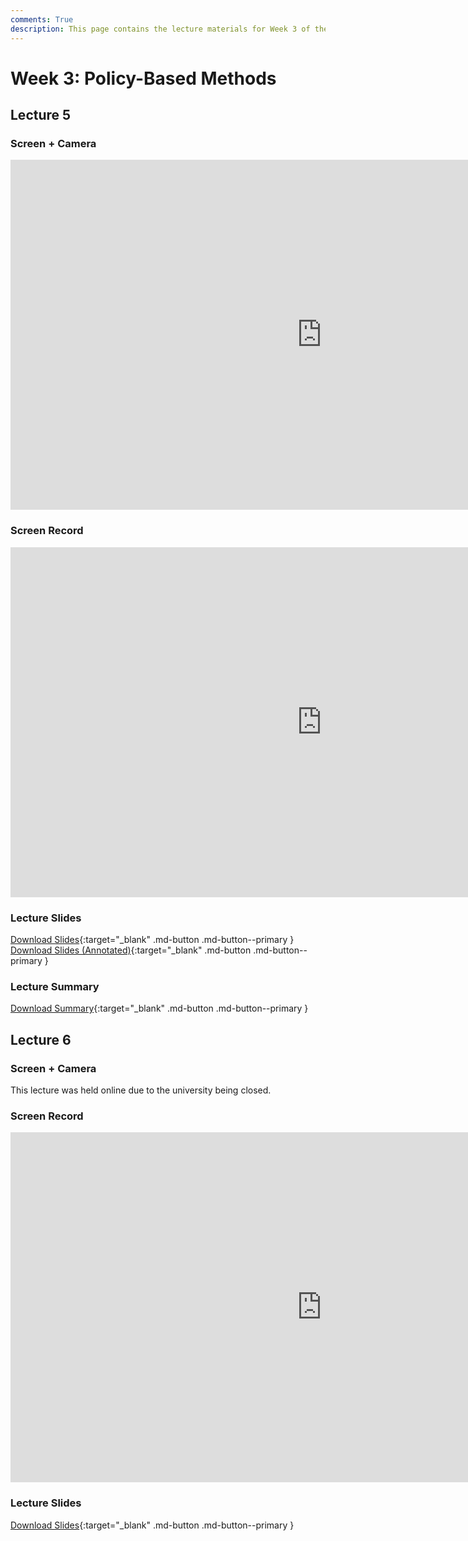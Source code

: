 ```yaml
---
comments: True
description: This page contains the lecture materials for Week 3 of the Deep Reinforcement Learning course, including video recordings, slides, and summaries.
---
```


# Week 3: Policy-Based Methods	

## Lecture 5

### Screen + Camera

<iframe width="996" height="560" src="https://www.youtube.com/embed/yLmi5GRPl5w" title="YouTube video player" frameborder="0" allow="accelerometer; autoplay; clipboard-write; encrypted-media; gyroscope; picture-in-picture; web-share" referrerpolicy="strict-origin-when-cross-origin" allowfullscreen></iframe>

### Screen Record

<iframe width="996" height="560" src="https://www.youtube.com/embed/6V26_jje_ZE" title="YouTube video player" frameborder="0" allow="accelerometer; autoplay; clipboard-write; encrypted-media; gyroscope; picture-in-picture; web-share" referrerpolicy="strict-origin-when-cross-origin" allowfullscreen></iframe>

### Lecture Slides

<object class="pdf" 
        data="/assets/lectures/slides/Lecture_5.pdf"
        width="996"
        height="560">
</object>

[Download Slides](/assets/lectures/slides/Lecture_5.pdf){:target="_blank" .md-button .md-button--primary }
[Download Slides (Annotated)](/assets/lectures/slides/Lecture_5_Annotated.pdf){:target="_blank" .md-button .md-button--primary }

### Lecture Summary

<object class="pdf" 
        data="/assets/lectures/summaries/Lecture_5_Summary.pdf"
        width="996"
        height="560">
</object>

[Download Summary](/assets/lectures/summaries/Lecture_5_Summary.pdf){:target="_blank" .md-button .md-button--primary }

## Lecture 6

### Screen + Camera

This lecture was held online due to the university being closed.

### Screen Record

<iframe width="996" height="560" src="https://www.youtube.com/embed/LZSUB3XBwXI" title="YouTube video player" frameborder="0" allow="accelerometer; autoplay; clipboard-write; encrypted-media; gyroscope; picture-in-picture; web-share" referrerpolicy="strict-origin-when-cross-origin" allowfullscreen></iframe>

### Lecture Slides

<object class="pdf" 
        data="/assets/lectures/slides/Lecture_6.pdf"
        width="996"
        height="560">
</object>

[Download Slides](/assets/lectures/slides/Lecture_6.pdf){:target="_blank" .md-button .md-button--primary }